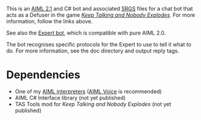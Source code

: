 This is an [AIML 2.1](http://www.aiml.foundation/) and C# bot and associated [SRGS](https://www.w3.org/TR/speech-grammar/) files for a chat bot that acts as a Defuser in the game [_Keep Talking and Nobody Explodes_](https://keeptalkinggame.com/).
For more information, follow the links above.

See also the [Expert bot](https://github.com/AndrioCelos/BombExpert), which is compatible with pure AIML 2.0.

The bot recognises specific protocols for the Expert to use to tell it what to do. For more information, see the doc directory and output reply tags.

# Dependencies

- One of my [AIML interpreters](https://github.com/AndrioCelos/AIML/) ([AIML Voice](https://github.com/AndrioCelos/AIML/tree/master/AimlVoice/) is recommended)
- AIML C# Interface library (not yet published)
- TAS Tools mod for _Keep Talking and Nobody Explodes_ (not yet published)
